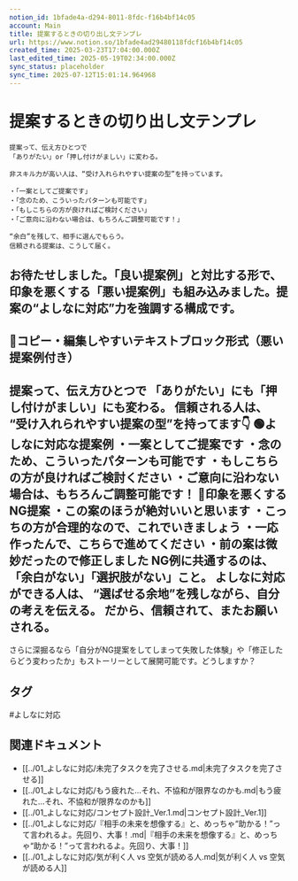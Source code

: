 ```yaml
---
notion_id: 1bfade4a-d294-8011-8fdc-f16b4bf14c05
account: Main
title: 提案するときの切り出し文テンプレ
url: https://www.notion.so/1bfade4ad29480118fdcf16b4bf14c05
created_time: 2025-03-23T17:04:00.000Z
last_edited_time: 2025-05-19T02:34:00.000Z
sync_status: placeholder
sync_time: 2025-07-12T15:01:14.964968
---
```

# 提案するときの切り出し文テンプレ

```plain text
提案って、伝え方ひとつで
「ありがたい」or「押し付けがましい」に変わる。

非スキル力が高い人は、“受け入れられやすい提案の型”を持っています。

・「一案としてご提案です」
・「念のため、こういったパターンも可能です」
・「もしこちらの方が良ければご検討ください」
・「ご意向に沿わない場合は、もちろんご調整可能です！」

“余白”を残して、相手に選んでもらう。
信頼される提案は、こうして届く。
```
お待たせしました。「良い提案例」と対比する形で、印象を悪くする「悪い提案例」も組み込みました。提案の“よしなに対応”力を強調する構成です。
---
## 📄コピー・編集しやすいテキストブロック形式（悪い提案例付き）
提案って、伝え方ひとつで
「ありがたい」にも「押し付けがましい」にも変わる。
信頼される人は、
“受け入れられやすい提案の型”を持ってます👇
🟢よしなに対応な提案例
・一案としてご提案です
・念のため、こういったパターンも可能です
・もしこちらの方が良ければご検討ください
・ご意向に沿わない場合は、もちろんご調整可能です！
🛑印象を悪くするNG提案
・この案のほうが絶対いいと思います
・こっちの方が合理的なので、これでいきましょう
・一応作ったんで、こちらで進めてください
・前の案は微妙だったので修正しました
NG例に共通するのは、「余白がない」「選択肢がない」こと。
よしなに対応ができる人は、
“選ばせる余地”を残しながら、自分の考えを伝える。
だから、信頼されて、またお願いされる。
---
さらに深掘るなら「自分がNG提案をしてしまって失敗した体験」や「修正したらどう変わったか」もストーリーとして展開可能です。どうしますか？

## タグ

#よしなに対応 

## 関連ドキュメント

- [[../01_よしなに対応/未完了タスクを完了させる.md|未完了タスクを完了させる]]
- [[../01_よしなに対応/もう疲れた…それ、不協和が限界なのかも.md|もう疲れた…それ、不協和が限界なのかも]]
- [[../01_よしなに対応/コンセプト設計_Ver.1.md|コンセプト設計_Ver.1]]
- [[../01_よしなに対応/『相手の未来を想像する』と、めっちゃ“助かる！”って言われるよ。先回り、大事！.md|『相手の未来を想像する』と、めっちゃ“助かる！”って言われるよ。先回り、大事！]]
- [[../01_よしなに対応/気が利く人 vs 空気が読める人.md|気が利く人 vs 空気が読める人]]
